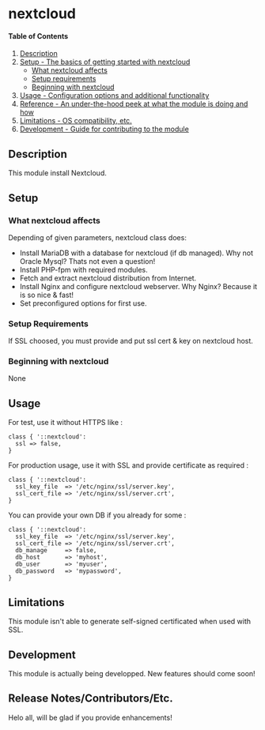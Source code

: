 # nextcloud

#### Table of Contents

1. [Description](#description)
1. [Setup - The basics of getting started with nextcloud](#setup)
    * [What nextcloud affects](#what-nextcloud-affects)
    * [Setup requirements](#setup-requirements)
    * [Beginning with nextcloud](#beginning-with-nextcloud)
1. [Usage - Configuration options and additional functionality](#usage)
1. [Reference - An under-the-hood peek at what the module is doing and how](#reference)
1. [Limitations - OS compatibility, etc.](#limitations)
1. [Development - Guide for contributing to the module](#development)

## Description

This module install Nextcloud.

## Setup

### What nextcloud affects

Depending of given parameters, nextcloud class does:

* Install MariaDB with a database for nextcloud (if db managed). Why not Oracle Mysql? Thats not
  even a question!
* Install PHP-fpm with required modules.
* Fetch and extract nextcloud distribution from Internet.
* Install Nginx and configure nextcloud webserver. Why Nginx? Because it is so nice & fast!
* Set preconfigured options for first use.

### Setup Requirements

If SSL choosed, you must provide and put ssl cert & key on nextcloud host.

### Beginning with nextcloud

None

## Usage

For test, use it without HTTPS like :
```
class { '::nextcloud':
  ssl => false,
}
```

For production usage, use it with SSL and provide certificate as required :
```
class { '::nextcloud':
  ssl_key_file  => '/etc/nginx/ssl/server.key',
  ssl_cert_file => '/etc/nginx/ssl/server.crt',
}
```

You can provide your own DB if you already for some :

```
class { '::nextcloud':
  ssl_key_file  => '/etc/nginx/ssl/server.key',
  ssl_cert_file => '/etc/nginx/ssl/server.crt',
  db_manage     => false,
  db_host       => 'myhost',
  db_user       => 'myuser',
  db_password   => 'mypassword',
}
```

## Limitations

This module isn't able to generate self-signed certificated when used with SSL.

## Development

This module is actually being developped. New features should come soon!

## Release Notes/Contributors/Etc.

Helo all, will be glad if you provide enhancements!
